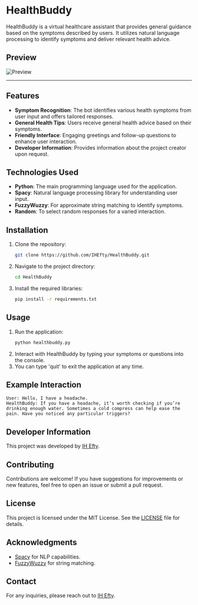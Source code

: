 # HealthBuddy

HealthBuddy is a virtual healthcare assistant that provides general guidance based on the symptoms described by users. It utilizes natural language processing to identify symptoms and deliver relevant health advice.

## Preview

![Preview](./preview.gif)

---

## Features

- **Symptom Recognition**: The bot identifies various health symptoms from user input and offers tailored responses.
- **General Health Tips**: Users receive general health advice based on their symptoms.
- **Friendly Interface**: Engaging greetings and follow-up questions to enhance user interaction.
- **Developer Information**: Provides information about the project creator upon request.

## Technologies Used

- **Python**: The main programming language used for the application.
- **Spacy**: Natural language processing library for understanding user input.
- **FuzzyWuzzy**: For approximate string matching to identify symptoms.
- **Random**: To select random responses for a varied interaction.

## Installation

1. Clone the repository:
   ```bash
   git clone https://github.com/IHEfty/HealthBuddy.git
   ```
2. Navigate to the project directory:
   ```bash
   cd HealthBuddy
   ```
3. Install the required libraries:
   ```bash
   pip install -r requirements.txt
   ```

## Usage

1. Run the application:
   ```bash
   python healthbuddy.py
   ```
2. Interact with HealthBuddy by typing your symptoms or questions into the console.
3. You can type 'quit' to exit the application at any time.

## Example Interaction

```
User: Hello, I have a headache.
HealthBuddy: If you have a headache, it’s worth checking if you’re drinking enough water. Sometimes a cold compress can help ease the pain. Have you noticed any particular triggers?
```

## Developer Information

This project was developed by [IH Efty](https://github.com/IHEfty/).

## Contributing

Contributions are welcome! If you have suggestions for improvements or new features, feel free to open an issue or submit a pull request.

## License

This project is licensed under the MIT License. See the [LICENSE](LICENSE) file for details.

## Acknowledgments

- [Spacy](https://spacy.io/) for NLP capabilities.
- [FuzzyWuzzy](https://github.com/seatgeek/fuzzywuzzy) for string matching.

## Contact

For any inquiries, please reach out to [IH Efty](mailto:youremail@example.com).
